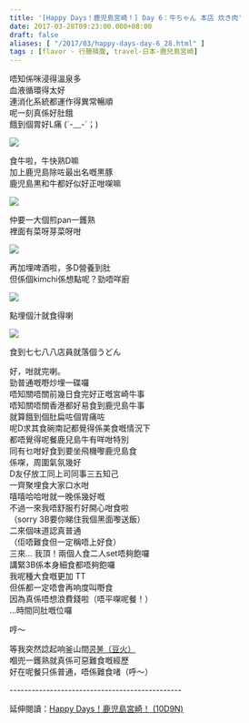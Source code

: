 ```yaml
---
title: '[Happy Days！鹿児島宮崎！] Day 6：牛ちゃん 本店 炊き肉'
date: 2017-03-28T09:23:00.000+08:00
draft: false
aliases: [ "/2017/03/happy-days-day-6_28.html" ]
tags : [flavor - 行膳積腹, travel-日本-鹿兒島宮崎]
---
```


唔知係咪浸得溫泉多  
血液循環得太好  
連消化系統都運作得異常暢順  
呢一刻真係好肚餓  
餓到個胃好L痛 (´-﹏-\`；)  

![](/images/kojkmi6m.jpg)

食牛啦，牛快熟D嘛  
加上鹿児島除咗最出名嘅黒豚  
鹿児島黒和牛都好似好正咁㗎嘛  

![](/images/kojkmi6m1.jpg)

仲要一大個煎pan一鑊熟  
裡面有菜呀芽菜呀咁  

![](/images/kojkmi6m2.jpg)

再加埋啤酒啦，多D營養到肚  
但係個kimchi係想點呢？勁唔咩廚  

![](/images/kojkmi6m3.jpg)

點埋個汁就食得喇  

![](/images/kojkmi6m4.jpg)

食到七七八八店員就落個うどん  
  
好，咁就完喇。  
勁普通嘅嘢炒埋一碟囉  
唔知關唔關前幾日食完好正嘅宮崎牛事  
唔知關唔關香港都好易食到鹿児島牛事  
就算餓到個肚扁咗個胃痛咗  
呢D求其食碗南記都覺得係美食嘅情況下  
都唔覺得呢餐鹿兒島牛有咩咁特別  
同有乜咁好食到要坐飛機嚟鹿児島食  
係㗎，周圍氣氛幾好  
D友仔放工同上司同事三五知己  
一齊聚埋食大家口水咁  
嘻嘻哈哈咁就一晚係幾好嘅  
不過一來我唔舒服冇好開心咁食啦  
（sorry 3B要你睇住我個黑面嚟送飯）  
二來個味道認真普通  
（佢唔難食但一定稱唔上好食）  
三來… 我頂！兩個人食二人set唔夠飽囉  
講緊3B係本身細食都唔夠飽囉  
我呢種大食嘅更加 TT  
但係都一定唔會再响度叫嘢食  
因為真係唔想浪費錢啦（唔平㗎呢餐！）  
…時間同肚嘅位囉  
  
哼～  
  
等我突然諗起响釜山間[콩불（豆火）](https://hidie.net/busanjj7f/)  
嗰兜一鑊熟就真係可惡難食嘅經歷  
好在呢餐只係普通，唔係難食啫（呼～）  
  
\-----------------------------------------------  
  
延伸閱讀：[Happy Days！鹿児島宮崎！ (10D9N)](https://hidie.net/kojkmi10d9n/)
